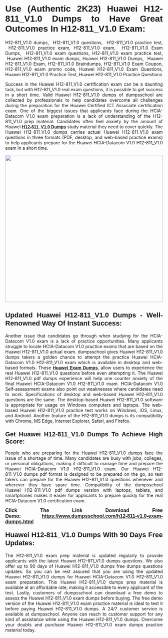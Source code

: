 <h1 style="text-align: justify;"><strong><span style="font-family:Verdana,Geneva,sans-serif;">Use (Authentic 2K23) Huawei H12-811_V1.0 Dumps to Have Great Outcomes In H12-811_V1.0 Exam:</span></strong></h1>

<p style="text-align: justify;">H12-811_V1.0 dumps,  H12-811_V1.0 questions,  H12-811_V1.0 practice test,  H12-811_V1.0 practice exam, H12-811_V1.0 exam,  H12-811_V1.0 Exam Dumps,  H12-811_V1.0 exam questions, H12-811_V1.0 exam practice test,  Huawei H12-811_V1.0 exam dumps, Huawei H12-811_V1.0 Dumps,  Huawei H12-811_V1.0 Exam, H12-811_V1.0 Braindumps, H12-811_V1.0 Exam Coupon, H12-811_V1.0 exam promo code, Huawei H12-811_V1.0 Exam Questions, Huawei H12-811_V1.0 Practice Test, Huawei H12-811_V1.0 Practice Questions</p>

<p style="text-align: justify;">Success in the Huawei H12-811_V1.0 certification exam can be a daunting task, but with H12-811_V1.0 real exam questions, it is possible to get success in a short time. Valid Huawei H12-811_V1.0 dumps of dumpsschool are collected by professionals to help candidates overcome all challenges during the preparation for the Huawei Certified ICT Associate certification exam. One of the biggest issues that applicants face during the HCIA-Datacom V1.0 exam preparation is a lack of understanding of the H12-811_V1.0 prep material. Candidates often feel anxiety by the amount of Huawei <a href="https://www.dumpsschool.com/h12-811-v1.0-exam-dumps.html"><span style="font-family:Verdana,Geneva,sans-serif;"><strong>H12-811_V1.0 Dumps</strong></span></a> study material they need to cover quickly. The Huawei H12-811_V1.0 dumps carries actual Huawei H12-811_V1.0 exam questions in three formats (PDF, desktop, and web-based practice exams) to help applicants prepare for the Huawei HCIA-Datacom V1.0 H12-811_V1.0 exam in a short time.</p>

<p style="text-align: justify;"><a href="https://www.dumpsschool.com/h12-811-v1.0-exam-dumps.html"><img alt="" src="https://lh3.googleusercontent.com/pw/AL9nZEXTnx-h3VAwmQ42NpyJBmUK-fANKF8vsH2hymHVf8ycIwJ47iI4Qn_pkCv8nx_DV5UvAc8WAssduHJKtvkHIPf8d8IQFAZC6offZ_lfhXQ5UUBSi1Ff8m31hLznjs03QyiSesC6U3Rcr4jLl4JRY5US=w904-h513-no" style="width: 100%; height: 470px;" /></a></p>

<h2 style="text-align: justify;"><strong><span style="font-size:22px;"><span style="font-family:Verdana,Geneva,sans-serif;">Updated Huawei H12-811_V1.0 Dumps - Well-Renowned Way Of Instant Success:</span></span></strong></h2>

<p style="text-align: justify;">Another issue that candidates go through when studying for the HCIA-Datacom V1.0 exam is a lack of practice opportunities. Many applicants struggle to locate HCIA-Datacom V1.0 practice exams that are based on the Huawei H12-811_V1.0 actual exam. dumpsschool gives Huawei H12-811_V1.0 dumps takers a golden chance to attempt the practice Huawei HCIA-Datacom V1.0 H12-811_V1.0 exam which is available in desktop and web-based formats. These <a href="https://www.dumpsschool.com/huawei-braindumps.html"><span style="font-family:Verdana,Geneva,sans-serif;"><strong>Huawei Exam Dumps</strong></span></a>, allow users to experience the real Huawei H12-811_V1.0 questions before even attempting it. The Huawei H12-811_V1.0 pdf dumps experience will help one counter anxiety of the final Huawei HCIA-Datacom V1.0 H12-811_V1.0 exam. HCIA-Datacom V1.0 Self-assessment exams also point out weaknesses where candidates need to work. Specifications of desktop and web-based Huawei H12-811_V1.0 questions are the same. The desktop-based Huawei H12-811_V1.0 software is appropriate for usage on Windows computers and laptops. The web-based Huawei H12-811_V1.0 practice test works on Windows, iOS, Linux, and Android. Another feature of the H12-811_V1.0 dumps is its compatibility with Chrome, MS Edge, Internet Explorer, Safari, and Firefox.</p>

<h3 style="text-align: justify;"><strong><span style="font-size:20px;"><span style="font-family:Verdana,Geneva,sans-serif;">Get Huawei H12-811_V1.0 Dumps To Achieve High Score:</span></span></strong></h3>

<p style="text-align: justify;">People who are preparing for the Huawei H12-811_V1.0 dumps face the issue of a shortage of time. Many candidates are busy with jobs, colleges, or personal obligations, making it difficult to manage time and prepare the Huawei HCIA-Datacom V1.0 H12-811_V1.0 exam. Our Huawei H12-811_V1.0 dumps pdf format is designed to be prepared on the go, so test takers can prepare for the Huawei H12-811_V1.0 questions whenever and wherever they have spare time. Compatibility of the dumpsschool Huawei H12-811_V1.0 pdf dumps version with laptops, tablets, and smartphones makes it easier for applicants to prepare quickly for the real HCIA-Datacom V1.0 certification exam.</p>

<p style="text-align: justify;"><strong><span style="font-size:16px;"><span style="font-family:Verdana,Geneva,sans-serif;">Click The Link Download Free Demo:</span></span></strong> <strong><span style="font-size:16px;"><span style="font-family:Verdana,Geneva,sans-serif;"><a href="https://www.dumpsschool.com/h12-811-v1.0-exam-dumps.html">https://www.dumpsschool.com/h12-811-v1.0-exam-dumps.html</a></span></span></strong></p>

<h4 style="text-align: justify;"><strong><span style="font-size:22px;"><span style="font-family:Verdana,Geneva,sans-serif;">Huawei H12-811_V1.0 Dumps With 90 Days Free Updates:</span></span></strong></h4>

<p style="text-align: justify;">The H12-811_V1.0 exam prep material is updated regularly to provide applicants with the latest Huawei H12-811_V1.0 dumps questions. We also offer up to 90 days of Huawei H12-811_V1.0 dumps free dumps questions updates. So you can be rest assured that you are using the updated Huawei H12-811_V1.0 dumps for Huawei HCIA-Datacom V1.0 H12-811_V1.0 exam preparation. This Huawei H12-811_V1.0 dumps prep material is available at an affordable rate, making it accessible to every applicant of the test. Lastly, customers of dumpsschool can download a free demo to assess the Huawei H12-811_V1.0 exam dumps before buying. The free demo version of the Huawei H12-811_V1.0 exam practice material is ideal to test it before paying Huawei H12-811_V1.0 dumps. A 24/7 customer service is available at dumpsschool. Anyone can reach to customer support for any kind of assistance while using the Huawei H12-811_V1.0 dumps. Overcome your doubts and purchase Huawei H12-811_V1.0 exam dumps practice material today.</p>
